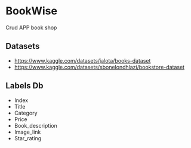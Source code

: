 # BookWise
Crud APP book shop

## Datasets
- https://www.kaggle.com/datasets/jalota/books-dataset
- https://www.kaggle.com/datasets/sbonelondhlazi/bookstore-dataset
## Labels Db
- Index
- Title
- Category
- Price
- Book_description
- Image_link
- Star_rating
